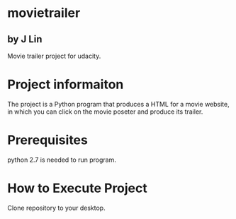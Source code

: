 # movietrailer


## by J Lin

Movie trailer project for udacity. 


# Project informaiton

The project is a Python program that produces a HTML for a movie website, in which you can click on the movie poseter and produce its trailer. 

# Prerequisites

python 2.7 is needed to run program. 

# How to Execute Project

Clone repository to your desktop. 


